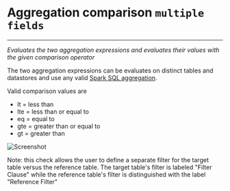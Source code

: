 # Aggregation comparison <spam id='multiple-fields'>`multiple fields`</spam>

---
*Evaluates the two aggregation expressions and evaluates their values with the given comparison operator*

The two aggregation expressions can be evaluates on distinct tables and datastores and use any valid [Spark SQL aggregation](https://spark.apache.org/docs/latest/sql-ref-functions-builtin.html#aggregate-functions).

Valid comparison values are
-  lt = less than
-  lte = less than or equal to
-  eq = equal to
-  gte = greater than or equal to
-  gt = greater than


![Screenshot](../assets/checks/rule-types/aggregation-comparison-check-dark)


Note: this check allows the user to define a separate filter for the target table versus the reference table. The target table's filter is labeled "Filter Clause" while the reference table's filter is distinguished with the label "Reference Filter"
